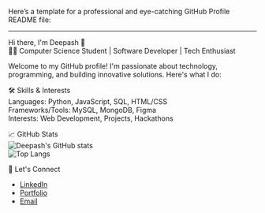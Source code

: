 Here’s a template for a professional and eye-catching GitHub Profile README file:

---

Hi there, I'm Deepash 👋  
👨‍💻 Computer Science Student | Software Developer | Tech Enthusiast  

Welcome to my GitHub profile! I'm passionate about technology, programming, and building innovative solutions. Here's what I do:  

🛠️ Skills & Interests  
Languages: Python, JavaScript, SQL, HTML/CSS  
Frameworks/Tools: MySQL, MongoDB, Figma  
Interests: Web Development, Projects, Hackathons    

📈 GitHub Stats  
![Deepash's GitHub stats](https://github-readme-stats.vercel.app/api?username=your-username&show_icons=true&theme=radical)  
![Top Langs](https://github-readme-stats.vercel.app/api/top-langs/?username=your-username&layout=compact&theme=radical)  

🔗 Let's Connect  
- [LinkedIn](https://www.linkedin.com/in/deepashsrinivasan/)  
- [Portfolio](https://your-portfolio.com)  
- [Email](mailto:deepashs18@gmail.com)  

